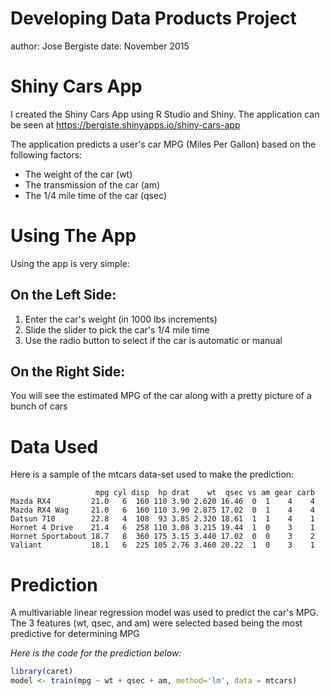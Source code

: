 Developing Data Products Project
========================================================
author: Jose Bergiste
date: November 2015

Shiny Cars App
========================================================

I created the Shiny Cars App using R Studio and Shiny. The application can be seen at https://bergiste.shinyapps.io/shiny-cars-app

The application predicts a user's car MPG (Miles Per Gallon) based on the following factors:

- The weight of the car (wt)
- The transmission of the car (am)
- The 1/4 mile time of the car (qsec)

Using The App
========================================================
Using the app is very simple:

## On the Left Side:
1. Enter the car's weight (in 1000 lbs increments) 
2. Slide the slider to pick the car's 1/4 mile time
3. Use the radio button to select if the car is automatic or manual

## On the Right Side:

You will see the estimated MPG of the car along with a pretty picture of a bunch of cars


Data Used
========================================================
Here is a sample of the mtcars data-set used to make the prediction:

```
                   mpg cyl disp  hp drat    wt  qsec vs am gear carb
Mazda RX4         21.0   6  160 110 3.90 2.620 16.46  0  1    4    4
Mazda RX4 Wag     21.0   6  160 110 3.90 2.875 17.02  0  1    4    4
Datsun 710        22.8   4  108  93 3.85 2.320 18.61  1  1    4    1
Hornet 4 Drive    21.4   6  258 110 3.08 3.215 19.44  1  0    3    1
Hornet Sportabout 18.7   8  360 175 3.15 3.440 17.02  0  0    3    2
Valiant           18.1   6  225 105 2.76 3.460 20.22  1  0    3    1
```

Prediction
========================================================
A multivariable linear regression model was used to predict the car's MPG. The 3 features (wt, qsec, and am) were selected based being the most predictive for determining MPG

*Here is the code for the prediction below:*

```r
library(caret)
model <- train(mpg ~ wt + qsec + am, method='lm', data = mtcars)
```
